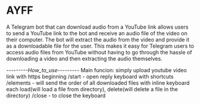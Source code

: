# AYFF
 
A Telegram bot that can download audio from a YouTube link allows users to send a YouTube link to the bot and receive an audio file of the video on their computer. The bot will extract the audio from the video and provide it as a downloadable file for the user. This makes it easy for Telegram users to access audio files from YouTube without having to go through the hassle of downloading a video and then extracting the audio themselves.

_---------How_to_use---------_
Main funcion: simply upload youtube video link with https beginning
/start - open reply keyboard with shortcuts 
/elements - will send the order of all downloaded files with inline keyboard each load(will load a file from directory), delete(will delete a file in the directory)
/close - to close the keyboard 

